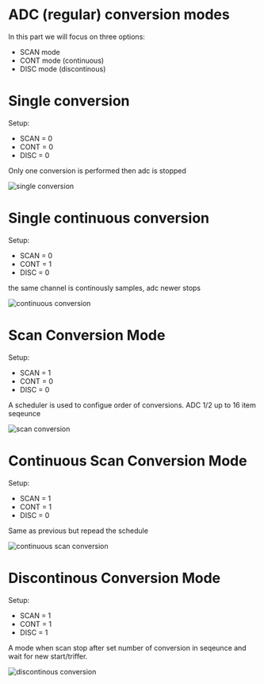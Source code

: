 # ADC (regular) conversion modes

In this part we will focus on three options:
* SCAN mode
* CONT mode (continuous)
* DISC mode (discontinous)

# Single conversion

Setup:
* SCAN = 0 
* CONT = 0
* DISC = 0

Only one conversion is performed then adc is stopped

![single conversion](./img/single_conversion.svg)

# Single continuous conversion

Setup:
* SCAN = 0 
* CONT = 1
* DISC = 0

the same channel is continously samples, adc newer stops


![continuous conversion](./img/continuous_conversion.svg)


# Scan Conversion Mode

Setup:
* SCAN = 1
* CONT = 0
* DISC = 0

A scheduler is used to configue order of conversions. 
ADC 1/2 up to 16 item seqeunce


![scan conversion](./img/scan_conversion.svg)

# Continuous Scan Conversion Mode

Setup:
* SCAN = 1 
* CONT = 1
* DISC = 0

Same as previous but repead the schedule


![continuous scan conversion](./img/continuous_scan_conversion.png)


# Discontinous Conversion Mode

Setup:
* SCAN = 1 
* CONT = 1
* DISC = 1

A mode when scan stop after set number of conversion in seqeunce and wait for new start/triffer. 

![discontinous conversion](./img/discontinous_conversion.svg)


